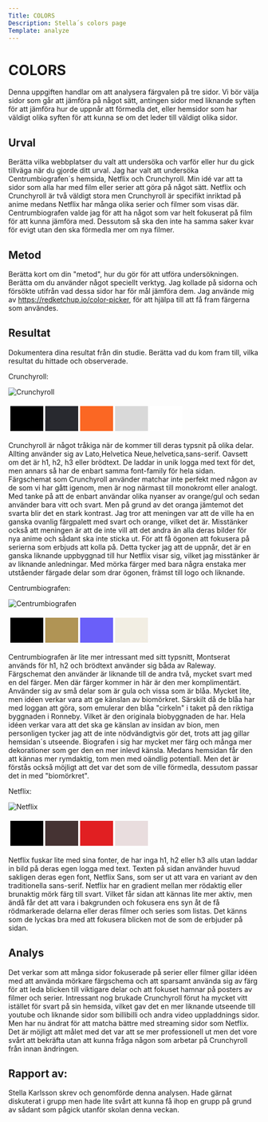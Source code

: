 ```yaml
---
Title: COLORS
Description: Stella´s colors page
Template: analyze
---
```


# COLORS

Denna uppgiften handlar om att analysera färgvalen på tre sidor. Vi bör välja sidor som går att jämföra på något sätt, antingen sidor med liknande syften för att jämföra hur de uppnår att förmedla det, eller hemsidor som har väldigt olika syften för att kunna se om det leder till väldigt olika sidor.

Urval
-----------------------

Berätta vilka webbplatser du valt att undersöka och varför eller hur du gick tillväga när du gjorde ditt urval.
Jag har valt att undersöka Centrumbiografen´s hemsida, Netflix och Crunchyroll. Min idé var att ta sidor som alla har med film eller serier att göra på något sätt. Netflix och Crunchyroll är två väldigt stora men Crunchyroll är specifikt inriktad på anime medans Netflix har många olika serier och filmer som visas där. Centrumbiografen valde jag för att ha något som var helt fokuserat på film för att kunna jämföra med. Dessutom så ska den inte ha samma saker kvar för evigt utan den ska förmedla mer om nya filmer.

Metod
-----------------------

Berätta kort om din "metod", hur du gör för att utföra undersökningen. Berätta om du använder något speciellt verktyg.
Jag kollade på sidorna och försökte utifrån vad dessa sidor har för mål jämföra dem. Jag använde mig av https://redketchup.io/color-picker,  för att hjälpa till att få fram färgerna som användes.

Resultat
-----------------------

Dokumentera dina resultat från din studie. Berätta vad du kom fram till, vilka resultat du hittade och observerade.

Crunchyroll:

![Crunchyroll](%assets_url%/img/crunchyroll.png)
<table style="border-spacing: 4px; border-collapse: separate">
<tr>
<td style="height: 50px; width: 50px; background-color: #000">
<td style="height: 50px; width: 50px; background-color: #28292F">
<td style="height: 50px; width: 50px; background-color: #FB6723">
<td style="height: 50px; width: 50px; background-color: #D9D9D9">
<td style="height: 50px; width: 50px; background-color: #FFF">
</tr>
</table>
Crunchyroll är något tråkiga när de kommer till deras typsnit på olika delar. Allting använder sig av Lato,Helvetica Neue,helvetica,sans-serif. Oavsett om det är h1, h2, h3 eller brödtext. De laddar in unik logga med text för det, men annars så har de enbart samma font-family för hela sidan.
Färgschemat som Crunchyroll använder matchar inte perfekt med någon av de som vi har gått igenom, men är nog närmast till monokromt eller analogt. Med tanke på att de enbart användar olika nyanser av orange/gul och sedan använder bara vitt och svart. Men på grund av det oranga jämtemot det svarta blir det en stark kontrast. Jag tror att meningen var att de ville ha en ganska ovanlig färgpalett med svart och orange, vilket det är. Misstänker också att meningen är att de inte vill att det andra än alla deras bilder för nya anime och sådant ska inte sticka ut. För att få ögonen att fokusera på serierna som erbjuds att kolla på. Detta tycker jag att de uppnår, det är en ganska liknande uppbyggnad till hur Netflix visar sig, vilket jag misstänker är av liknande anledningar. Med mörka färger med bara några enstaka mer utståender färgade delar som drar ögonen, främst till logo och liknande.

Centrumbiografen:

![Centrumbiografen](%assets_url%/img/Centrumbiografen.png)
<table style="border-spacing: 4px; border-collapse: separate">
<tr>
<td style="height: 50px; width: 50px; background-color: #000">
<td style="height: 50px; width: 50px; background-color: #B09455">
<td style="height: 50px; width: 50px; background-color: #6A5FF9">
<td style="height: 50px; width: 50px; background-color: #F2EEE3">
</tr>
</table>
Centrumbiografen är lite mer intressant med sitt typsnitt, Montserat används för h1, h2 och brödtext använder sig båda av Raleway. Färgschemat den använder är liknande till de andra två, mycket svart med en del färger. Men där färger kommer in här är den mer komplimentärt. Använder sig av små delar som är gula och vissa som är blåa. Mycket lite, men idéen verkar vara att ge känslan av biomörkret. Särskilt då de blåa har med loggan att göra, som emulerar den blåa "cirkeln" i taket på den riktiga byggnaden i Ronneby. Vilket är den originala biobyggnaden de har. Hela idéen verkar vara att det ska ge känslan av insidan av bion, men personligen tycker jag att de inte nödvändigtvis gör det, trots att jag gillar hemsidan´s utseende. Biografen i sig har mycket mer färg och många mer dekorationer som ger den en mer inlevd känsla. Medans hemsidan får den att kännas mer rymdaktig, tom men med oändlig potentiall. Men det är förstås också möjligt att det var det som de ville förmedla, dessutom passar det in med "biomörkret".

Netflix:

![Netflix](%assets_url%/img/netflix.png)
<table style="border-spacing: 4px; border-collapse: separate">
<tr>
<td style="height: 50px; width: 50px; background-color: #000">
<td style="height: 50px; width: 50px; background-color: #453333">
<td style="height: 50px; width: 50px; background-color: #E11F22">
<td style="height: 50px; width: 50px; background-color: #E9DDDE">
</tr>
</table>
Netflix fuskar lite med sina fonter, de har inga h1, h2 eller h3 alls utan laddar in bild på deras egen logga med text. Texten på sidan använder huvud sakligen deras egen font, Netflix Sans, som ser ut att vara en variant av den traditionella sans-serif. Netflix har en gradient mellan mer rödaktig eller brunaktig mörk färg till svart. Vilket får sidan att kännas lite mer aktiv, men ändå får det att vara i bakgrunden och fokusera ens syn åt de få rödmarkerade delarna eller deras filmer och series som listas. Det känns som de lyckas bra med att fokusera blicken mot de som de erbjuder på sidan.


Analys
-----------------------

Det verkar som att många sidor fokuserade på serier eller filmer gillar idéen med att använda mörkare färgschema och att sparsamt använda sig av färg för att leda blicken till viktigare delar och att fokuset hamnar på posters av filmer och serier. Intressant nog brukade Crunchyroll förut ha mycket vitt istället för svart på sin hemsida, vilket gav det en mer liknande utseende till youtube och liknande sidor som billibilli och andra video uppladdnings sidor. Men har nu ändrat för att matcha bättre med streaming sidor som Netflix. Det är möjligt att målet med det var att se mer professionell ut men det vore svårt att bekräfta utan att kunna fråga någon som arbetar på Crunchyroll från innan ändringen.

Rapport av:
-----------------------
Stella Karlsson skrev och genomförde denna analysen. Hade gärnat diskuterat i grupp men hade lite svårt att kunna få ihop en grupp på grund av sådant som pågick utanför skolan denna veckan.